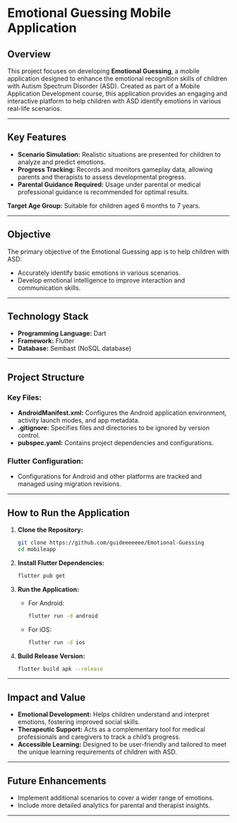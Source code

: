 # Emotional Guessing Mobile Application

## **Overview**
This project focuses on developing **Emotional Guessing**, a mobile application designed to enhance the emotional recognition skills of children with Autism Spectrum Disorder (ASD). Created as part of a Mobile Application Development course, this application provides an engaging and interactive platform to help children with ASD identify emotions in various real-life scenarios.

---

## **Key Features**
- **Scenario Simulation:** Realistic situations are presented for children to analyze and predict emotions.
- **Progress Tracking:** Records and monitors gameplay data, allowing parents and therapists to assess developmental progress.
- **Parental Guidance Required:** Usage under parental or medical professional guidance is recommended for optimal results.

**Target Age Group:** Suitable for children aged 6 months to 7 years.

---

## **Objective**
The primary objective of the Emotional Guessing app is to help children with ASD:
- Accurately identify basic emotions in various scenarios.
- Develop emotional intelligence to improve interaction and communication skills.

---

## **Technology Stack**
- **Programming Language:** Dart
- **Framework:** Flutter
- **Database:** Sembast (NoSQL database)

---

## **Project Structure**
### **Key Files:**
- **AndroidManifest.xml:** Configures the Android application environment, activity launch modes, and app metadata.
- **.gitignore:** Specifies files and directories to be ignored by version control.
- **pubspec.yaml:** Contains project dependencies and configurations.

### **Flutter Configuration:**
- Configurations for Android and other platforms are tracked and managed using migration revisions.

---

## **How to Run the Application**
1. **Clone the Repository:**
   ```bash
   git clone https://github.com/guideeeeeee/Emotional-Guessing
   cd mobileapp
   ```

2. **Install Flutter Dependencies:**
   ```bash
   flutter pub get
   ```

3. **Run the Application:**
   - For Android:
     ```bash
     flutter run -d android
     ```
   - For iOS:
     ```bash
     flutter run -d ios
     ```

4. **Build Release Version:**
   ```bash
   flutter build apk --release
   ```

---

## **Impact and Value**
- **Emotional Development:** Helps children understand and interpret emotions, fostering improved social skills.
- **Therapeutic Support:** Acts as a complementary tool for medical professionals and caregivers to track a child’s progress.
- **Accessible Learning:** Designed to be user-friendly and tailored to meet the unique learning requirements of children with ASD.

---


## **Future Enhancements**
- Implement additional scenarios to cover a wider range of emotions.
- Include more detailed analytics for parental and therapist insights.

---


